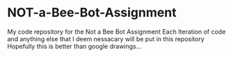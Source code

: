 # NOT-a-Bee-Bot-Assignment
My code repository for the Not a Bee Bot Assignment
Each Iteration of code and anything else that I deem nessacary will be put in this repository
Hopefully this is better than google drawings...
